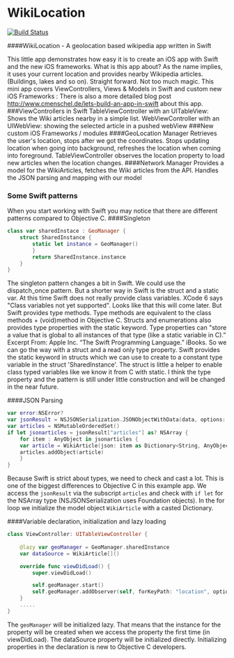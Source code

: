 WikiLocation
============
[![Build Status](http://img.shields.io/travis/tapwork/WikiLocation/master.svg?style=flat)](https://travis-ci.org/tapwork/WikiLocation)

####WikiLocation - A geolocation based wikipedia app written in Swift

This little app demonstrates how easy it is to create an iOS app with Swift and the new iOS frameworks.
What is this app about? As the name implies, it uses your current location and provides nearby Wikipedia articles. (Buildings, lakes and so on). Straight forward. Not too much magic.
This mini app covers ViewControllers, Views & Models in Swift and custom new iOS Frameworks :
There is also a more detailed blog post http://www.cmenschel.de/lets-build-an-app-in-swift about this app.
###ViewControllers in Swift
TableViewController with an UITableView: Shows the Wiki articles nearby in a simple list.
WebViewController with an UIWebView: showing the selected article in a pushed webView
###New custom iOS Frameworks / modules
####GeoLocation Manager
Retrieves the user's location, stops after we got the coordinates. Stops updating location when going into background, refreshes the location when coming into foreground.
TableViewController observes the location property to load new articles when the location changes.
####Network Manager
Provides a model for the WikiArticles, fetches the Wiki articles from the API. Handles the JSON parsing and mapping with our model

### Some Swift patterns
When you start working with Swift you may notice that there are different patterns compared to Objective C.
####Singleton 
```  Swift
class var sharedInstace : GeoManager {
	struct SharedInstance {
        static let instance = GeoManager()
        }
        return SharedInstance.instance
    }
}
```
The singleton pattern changes a bit in Swift. We could use the dispatch_once pattern. But a shorter way in Swift is the struct and a static var. At this time Swift does not really provide class variables. XCode 6 says "Class variables not yet supported". Looks like that this will come later. But Swift provides type methods. Type methods are equivalent to the class methods + (void)method in Objective C. Structs and enumerations also provides type properties with the static keyword. Type properties can "store a value that is global to all instances of that type (like a static variable in C).” Excerpt From: Apple Inc. “The Swift Programming Language.” iBooks.
So we can go the way with a struct and a read only type property. Swift provides the static keyword in structs which we can use to create to a constant type variable in the struct 'SharedInstance'. The struct is little a helper to enable class typed variables like we know it from C with static. I think the type property and the pattern is still under little construction and will be changed in the near future.

####JSON Parsing 
```  Swift
var error:NSError?
var jsonResult = NSJSONSerialization.JSONObjectWithData(data, options: NSJSONReadingOptions.MutableContainers, error:&error) as Dictionary<String,AnyObject>
var articles = NSMutableOrderedSet()
if let jsonarticles = jsonResult["articles"] as? NSArray {
    for item : AnyObject in jsonarticles {
	var article = WikiArticle(json: item as Dictionary<String, AnyObject>)
    articles.addObject(article)
    }
}
```
Because Swift is strict about types, we need to check and cast a lot. This is one of the biggest differences to Objective C in this example app.
We access the ``jsonResult`` via the subscript ``articles`` and check with ``if let`` for the NSArray type (NSJSONSerialization uses Foundation objects).
In the for loop we initialize the model object ``WikiArticle`` with a casted Dictionary.

####Variable declaration, initialization and lazy loading
```  Swift
class ViewController: UITableViewController {
    
    @lazy var geoManager = GeoManager.sharedInstance
    var dataSource = WikiArticle[]()

	override func viewDidLoad() {
	    super.viewDidLoad()

	    self.geoManager.start()
	    self.geoManager.addObserver(self, forKeyPath: "location", options: NSKeyValueObservingOptions.New, context: nil)
	}
    .....
}
```
The ``geoManager`` will be initialized lazy. That means that the instance for the property will be created when we access the property the first time (in viewDidLoad).
The dataSource property will be initialized directly.
Initializing properties in the declaration is new to Objective C developers.
